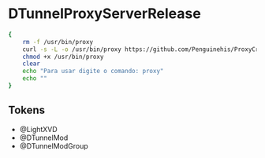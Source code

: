 # DTunnelProxyServerRelease
```sh
{
    rm -f /usr/bin/proxy
    curl -s -L -o /usr/bin/proxy https://github.com/Penguinehis/ProxyCracked/raw/main/proxy
    chmod +x /usr/bin/proxy
    clear
    echo "Para usar digite o comando: proxy"
    echo ""
}
```

## Tokens

- @LightXVD
- @DTunnelMod
- @DTunnelModGroup

